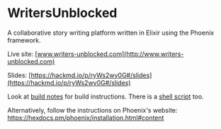 # WritersUnblocked
A collaborative story writing platform written in Elixir using the Phoenix framework.

Live site: [www.writers-unblocked.com](http://www.writers-unblocked.com)

Slides: [https://hackmd.io/p/ryWs2wy0G#/slides](https://hackmd.io/p/ryWs2wy0G#/slides)

Look at [build notes](/linux-build-notes.md) for build instructions. 
There is a [shell script](/linux-build.sh) too.  

Alternatively, follow the instructions on Phoenix's website:  
https://hexdocs.pm/phoenix/installation.html#content  
